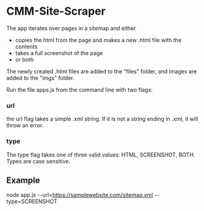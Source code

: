 # CMM-Site-Scraper

The app iterates over pages in a sitemap and either
- copies the html from the page and makes a new .html file with the contents
- takes a full screenshot of the page
- or both

The newly created .html files are added to the "files" folder, and images are added to the "imgs" folder.

Run the file apps.js from the command line with two flags:

### url

the url flag takes a simple .xml string. If it is not a string ending in .xml, it will throw an error.

### type

The type flag takes one of three valid values: HTML, SCREENSHOT, BOTH. Types are case sensitive.

## Example

node app.js --url=https://samplewebsite.com/sitemap.xml --type=SCREENSHOT
